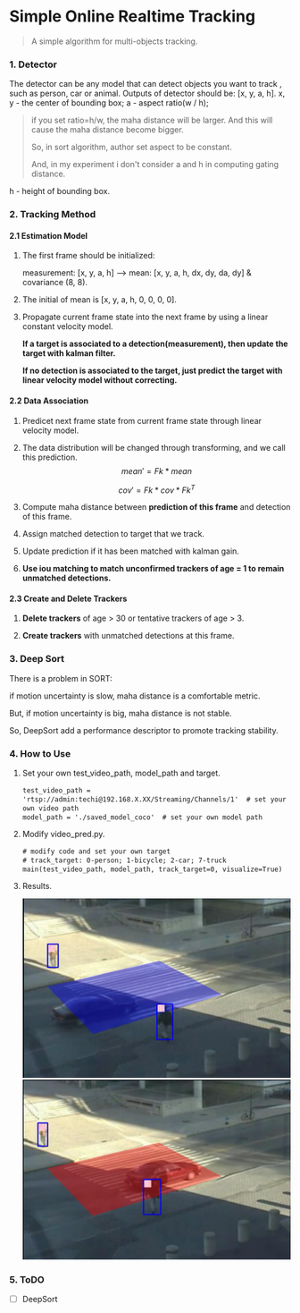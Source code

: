 # Simple Online Realtime Tracking

> A simple algorithm for multi-objects tracking.

### 1. Detector

The detector can be any model that can detect objects you want to track , such as person, car or animal.
Outputs of detector should be: [x, y, a, h].
x, y - the center of bounding box;
a - aspect ratio(w / h);
> if you set ratio=h/w, the maha distance will be larger. And this will cause the maha distance become bigger.
>
> So, in sort algorithm, author set aspect to be constant.
>
> And, in my experiment i don't consider a and h in computing gating distance.

h - height of bounding box.

### 2. Tracking Method

#### 2.1 Estimation Model

1. The first frame should be initialized:

   measurement: [x, y, a, h] --> mean: [x, y, a, h, dx, dy, da, dy] & covariance (8, 8).

2. The initial of mean is [x, y, a, h, 0, 0, 0, 0].

3. Propagate current frame state into the next frame by using a linear constant velocity model.

   **If a target is associated to a detection(measurement), then update the target with kalman filter.**

   **If no detection is associated to the target, just predict the target with linear velocity model without correcting.**

#### 2.2 Data Association

1. Predicet next frame state from current frame state through linear velocity model.

2. The data distribution will be changed through transforming, and we call this prediction.
   $$
   mean'=Fk*mean
   $$

   $$
   cov'=Fk*cov*Fk^T
   $$

3. Compute maha distance between **prediction of this frame** and detection of this frame.

4. Assign matched detection to target that we track.

5. Update prediction if it has been matched with kalman gain.

6. **Use iou matching to match unconfirmed trackers of age = 1 to remain unmatched detections.**

#### 2.3 Create and Delete Trackers

1. **Delete trackers** of age > 30 or tentative trackers of age > 3.

2. **Create trackers** with unmatched detections at this frame.

### 3. Deep Sort

There is a problem in SORT:

if motion uncertainty is slow, maha distance is a comfortable metric.

But, if motion uncertainty is big, maha distance is not stable.

So, DeepSort add a performance descriptor to promote tracking stability.

### 4. How to Use

1. Set your own test_video_path, model_path and target.

   ```pyt
   test_video_path = 'rtsp://admin:techi@192.168.X.XX/Streaming/Channels/1'  # set your own video path
   model_path = './saved_model_coco'  # set your own model path
   ```

2. Modify video_pred.py.

   ```pyt
   # modify code and set your own target
   # track_target: 0-person; 1-bicycle; 2-car; 7-truck
   main(test_video_path, model_path, track_target=0, visualize=True)
   ```

3. Results.

   <img src="/images/tracking1.png" width="500px">

   <img src="/images/tracking2.png" width="500px">

### 5. ToDO

- [ ] DeepSort

  

